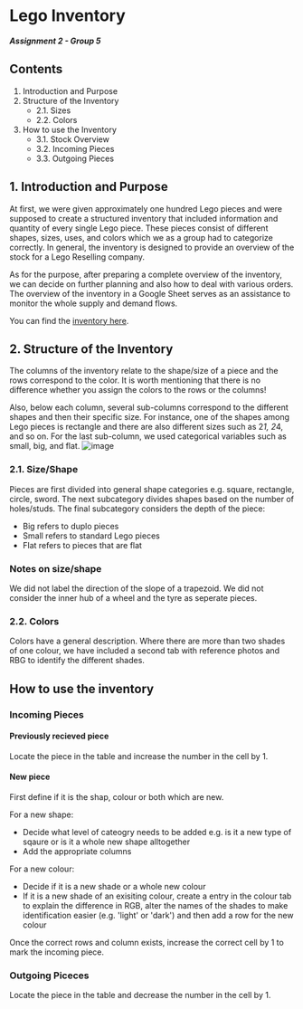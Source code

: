 # Lego Inventory
***Assignment 2 - Group 5***

## Contents
1. Introduction and Purpose
2. Structure of the Inventory
    + 2.1. Sizes
    + 2.2. Colors
3. How to use the Inventory
    + 3.1. Stock Overview
    + 3.2. Incoming Pieces
    + 3.3. Outgoing Pieces

## 1. Introduction and Purpose
At first, we were given approximately one hundred Lego pieces and were supposed to create a structured inventory that included information and quantity of every single Lego piece. These pieces consist of different shapes, sizes, uses, and colors which we as a group had to categorize correctly. In general, the inventory is designed to provide an overview of the stock for a Lego Reselling company.

As for the purpose, after preparing a complete overview of the inventory, we can decide on further planning and also how to deal with various orders. The overview of the inventory in a Google Sheet serves as an assistance to monitor the whole supply and demand flows.

You can find the [inventory here](https://docs.google.com/spreadsheets/d/1e5OsPttHjQvtAFLUt-rMEAGYMcvyG97LAem_8MwMLfk/edit?gid=450027551#gid=450027551).

## 2. Structure of the Inventory

The columns of the inventory relate to the shape/size of a piece and the rows correspond to the color. It is worth mentioning that there is no difference whether you assign the colors to the rows or the columns!

Also, below each column, several sub-columns correspond to the different shapes and then their specific size. For instance, one of the shapes among Lego pieces is rectangle and there are also different sizes such as 2*1, 2*4, and so on. For the last sub-column, we used categorical variables such as small, big, and flat.
![image](https://github.com/user-attachments/assets/af98e5d5-1c97-47a9-90d1-8d1e12ceda1b)


### 2.1. Size/Shape

Pieces are first divided into general shape categories e.g. square, rectangle, circle, sword. 
The next subcategory divides shapes based on the number of holes/studs. 
The final subcategory considers the depth of the piece: 
+ Big refers to duplo pieces
+ Small refers to standard Lego pieces
+ Flat refers to pieces that are flat

### Notes on size/shape
We did not label the direction of the slope of a trapezoid.
We did not consider the inner hub of a wheel and the tyre as seperate pieces. 


### 2.2. Colors

Colors have a general description. Where there are more than two shades of one colour, we have included a second tab with reference photos and RBG to identify the different shades. 

## How to use the inventory

### Incoming Pieces 

#### Previously recieved piece

Locate the piece in the table and increase the number in the cell by 1.

#### New piece

First define if it is the shap, colour or both which are new. 

For a new shape:
+ Decide what level of cateogry needs to be added e.g. is it a new type of sqaure or is it a whole new shape alltogether
+ Add the appropriate columns

For a new colour:
+ Decide if it is a new shade or a whole new colour
+ If it is a new shade of an exisiting colour, create a entry in the colour tab to explain the difference in RGB, alter the names of the shades to make identification easier (e.g. 'light' or 'dark') and then add a row for the new colour

Once the correct rows and column exists, increase the correct cell by 1 to mark the incoming piece. 

### Outgoing Piceces

Locate the piece in the table and decrease the number in the cell by 1.
